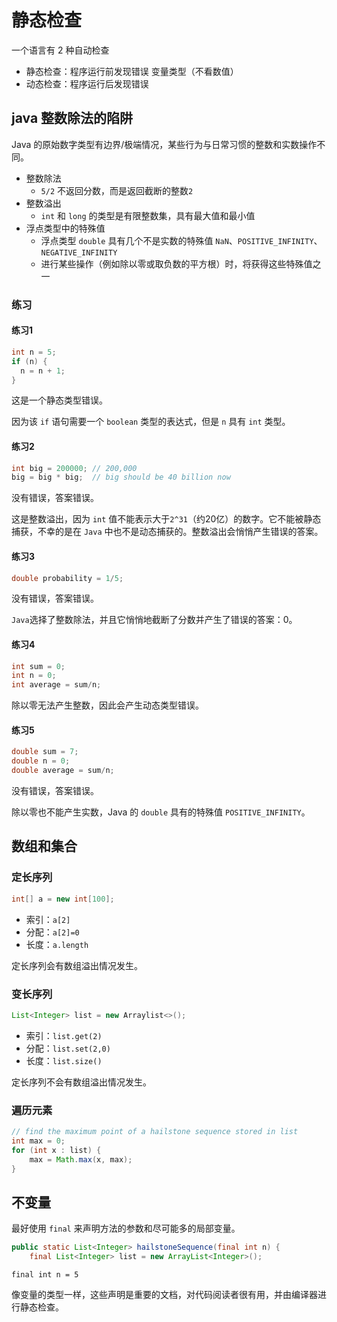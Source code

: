 # 静态检查

一个语言有 2 种自动检查
- 静态检查：程序运行前发现错误  变量类型（不看数值）
- 动态检查：程序运行后发现错误


## java 整数除法的陷阱
Java 的原始数字类型有边界/极端情况，某些行为与日常习惯的整数和实数操作不同。
- 整数除法
  - `5/2` 不返回分数，而是返回截断的整数`2`
- 整数溢出
  - `int` 和 `long` 的类型是有限整数集，具有最大值和最小值
- 浮点类型中的特殊值
  - 浮点类型 `double` 具有几个不是实数的特殊值 `NaN`、`POSITIVE_INFINITY`、 `NEGATIVE_INFINITY`
  - 进行某些操作（例如除以零或取负数的平方根）时，将获得这些特殊值之一

### 练习
#### 练习1
```java
int n = 5;
if (n) {
  n = n + 1;
}
```
这是一个静态类型错误。

因为该 `if` 语句需要一个 `boolean` 类型的表达式，但是 `n` 具有 `int` 类型。

#### 练习2
```java
int big = 200000; // 200,000
big = big * big;  // big should be 40 billion now
```
没有错误，答案错误。

这是整数溢出，因为 `int` 值不能表示大于`2^31`（约20亿）的数字。它不能被静态捕获，不幸的是在 `Java` 中也不是动态捕获的。整数溢出会悄悄产生错误的答案。

#### 练习3
```java
double probability = 1/5;
```
没有错误，答案错误。

`Java`选择了整数除法，并且它悄悄地截断了分数并产生了错误的答案：0。
#### 练习4
```java
int sum = 0;
int n = 0;
int average = sum/n;
```

除以零无法产生整数，因此会产生动态类型错误。
#### 练习5
```java
double sum = 7;
double n = 0;
double average = sum/n;
```
没有错误，答案错误。

除以零也不能产生实数，Java 的 `double` 具有的特殊值 `POSITIVE_INFINITY`。

## 数组和集合
### 定长序列
```java
int[] a = new int[100];
```
- 索引：`a[2]`
- 分配：`a[2]=0`
- 长度：`a.length`

定长序列会有数组溢出情况发生。

### 变长序列
```java
List<Integer> list = new Arraylist<>();
```
- 索引：`list.get(2)`
- 分配：`list.set(2,0)`
- 长度：`list.size()`

定长序列不会有数组溢出情况发生。
### 遍历元素
```java
// find the maximum point of a hailstone sequence stored in list
int max = 0;
for (int x : list) {
    max = Math.max(x, max);
}
```

## 不变量
最好使用 `final` 来声明方法的参数和尽可能多的局部变量。


```java
public static List<Integer> hailstoneSequence(final int n) { 
    final List<Integer> list = new ArrayList<Integer>();
```
`final int n = 5`

像变量的类型一样，这些声明是重要的文档，对代码阅读者很有用，并由编译器进行静态检查。

